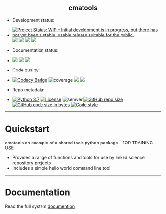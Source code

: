 <h2 align="center">cmatools</h2>

 - Development status: 
 - [![Project Status: WIP – Initial development is in progress, but there has not yet been a stable, usable release
 suitable for the public.](https://www.repostatus.org/badges/latest/wip.svg)](https://www.repostatus.org/#wip)
 ![](https://github.com/cma-open/cmatools/workflows/unit-tests/badge.svg)
 ![](https://github.com/cma-open/cmatools/workflows/integration-tests/badge.svg)
 ![](https://github.com/cma-open/cmatools/workflows/end-to-end-tests/badge.svg)
 ![](https://github.com/cma-open/cmatools/workflows/user-interface-tests/badge.svg)


 - Documentation status:
 - ![](https://github.com/cma-open/cmatools/workflows/docs-files/badge.svg)
 ![](https://github.com/cma-open/cmatools/workflows/gh-pages/badge.svg)
 ![](https://github.com/cma-open/cmatools/workflows/docs-site/badge.svg)


- Code quality: 
- [![Codacy Badge](https://api.codacy.com/project/badge/Grade/bc11e8877db94af394b794def1c4c585)](https://app.codacy.com/manual/jonathan.winn/cmatools?utm_source=github.com&utm_medium=referral&utm_content=jonathan-winn-geo/cmatools&utm_campaign=Badge_Grade_Dashboard)
![coverage](https://img.shields.io/badge/coverage-80%25-yellowgreen)
![](https://github.com/cma-open/cmatools/workflows/lint/badge.svg)
![](https://github.com/cma-open/cmatools/workflows/code-style/badge.svg)

- Repo metadata:
- [![Python 3.7](https://img.shields.io/badge/python-3.7-blue.svg)](https://www.python.org/downloads/release/python-370/)
[![License](https://img.shields.io/badge/License-BSD%203--Clause-blue.svg)](https://opensource.org/licenses/BSD-3-Clause)
![semver](https://img.shields.io/badge/semver-2.0.0-blue)
[![GitHub repo size](https://img.shields.io/github/repo-size/cma-open/cmatools)](https://github.com/repo-size/cma-open/cmatools)
[![GitHub code size in bytes](https://img.shields.io/github/languages/code-size/cma-open/cmatools)](https://github.com/code-size/cma-open/cmatools)
[![Code style](https://img.shields.io/badge/code%20style-black-000000.svg)](https://github.com/psf/black)

---

# Quickstart

cmatools an example of a shared tools python package - FOR TRAINING USE

- Provides a range of functions and tools for use by linked science repository projects
- Includes a simple hello world command line tool


--- 


# Documentation

Read the full system [documention](https://cma-open.github.io/cmatools/docs/build/index.html)
